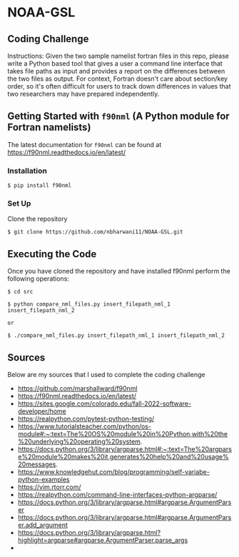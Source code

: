 # NOAA-GSL

## Coding Challenge

Instructions:
Given the two sample namelist fortran files in this repo, please write a Python based tool that gives a user a command line interface that takes file paths as input and provides a report on the differences between the two files as output. For context, Fortran doesn't care about section/key order, so it's often difficult for users to track down differences in values that two researchers may have prepared independently. 


## Getting Started with `f90nml` (A Python module for Fortran namelists)

The latest documentation for `f90nml` can be found at https://f90nml.readthedocs.io/en/latest/

### **Installation**

```$ pip install f90nml```

### **Set Up**

Clone the repository

```$ git clone https://github.com/nbharwani11/NOAA-GSL.git```


## Executing the Code

Once you have cloned the repository and have installed f90nml perform the following operations:

```
$ cd src
```

```
$ python compare_nml_files.py insert_filepath_nml_1 insert_filepath_nml_2

or

$ ./compare_nml_files.py insert_filepath_nml_1 insert_filepath_nml_2
```


## Sources

Below are my sources that I used to complete the coding challenge

- https://github.com/marshallward/f90nml
- https://f90nml.readthedocs.io/en/latest/
- https://sites.google.com/colorado.edu/fall-2022-software-developer/home
- https://realpython.com/pytest-python-testing/
- https://www.tutorialsteacher.com/python/os-module#:~:text=The%20OS%20module%20in%20Python,with%20the%20underlying%20operating%20system.
- https://docs.python.org/3/library/argparse.html#:~:text=The%20argparse%20module%20makes%20it,generates%20help%20and%20usage%20messages.
- https://www.knowledgehut.com/blog/programming/self-variabe-python-examples
- https://vim.rtorr.com/
- https://realpython.com/command-line-interfaces-python-argparse/
- https://docs.python.org/3/library/argparse.html#argparse.ArgumentParser
- https://docs.python.org/3/library/argparse.html#argparse.ArgumentParser.add_argument
- https://docs.python.org/3/library/argparse.html?highlight=argparse#argparse.ArgumentParser.parse_args
- 
